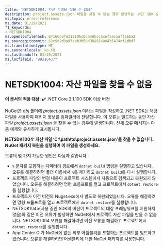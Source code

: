 ```yaml
---
title: 'NETSDK1004: 자산 파일을 찾을 수 없음'
description: project.assets.json 파일을 찾을 수 없는 경우 발생하는 .NET SDK 오류 NETSDK1004에 대해 알아봅니다.
ms.topic: error-reference
ms.date: 01/29/2021
f1_keywords:
- NETSDK1004
ms.openlocfilehash: 8416063fe318106cbcb4dbccacef3ecaaff5bba2
ms.sourcegitcommit: 68c9d9d9a97aab3b59d388914004b5474cf1dbd7
ms.translationtype: HT
ms.contentlocale: ko-KR
ms.lasthandoff: 01/30/2021
ms.locfileid: "99216437"
---
```

# <a name="netsdk1004-assets-file-not-found"></a>NETSDK1004: 자산 파일을 찾을 수 없음

**이 문서의 적용 대상:** ✔️ .NET Core 2.1.100 SDK 이상 버전

NuGet은 *obj* 폴더에 *project.assets.json* 이라는 파일을 작성하고 .NET SDK는 해당 파일을 사용하여 패키지 정보를 컴파일러에 전달합니다. 이 오류는 빌드하는 동안 자산 파일 *project.assets.json* 을 찾을 수 없는 경우에 발생합니다. 전체 오류 메시지는 다음 예제와 유사하게 표시됩니다.

**NETSDK1004: 자산 파일 ‘C:\path\to\project.assets.json’을 찾을 수 없습니다. NuGet 패키지 복원을 실행하여 이 파일을 생성하세요.**

오류의 몇 가지 가능한 원인은 다음과 같습니다.

* `%` 문자를 포함하는 디렉터리 경로에서 `dotnet build` 명령을 실행하고 있습니다. 오류를 해결하려면 폴더 이름에서 `%`를 제거하고 `dotnet build`를 다시 실행합니다.
* 프로젝트 파일의 변경 내용이 프로젝트 시스템에서 자동으로 검색되고 복원되지 않았습니다. 오류를 해결하려면 명령 프롬프트를 열고 프로젝트에서 `dotnet restore`를 실행합니다.
* 프로젝트가 이전 버전의 Nuget.exe에서 별도로 복원되었습니다. 오류를 해결하려면 명령 프롬프트를 열고 프로젝트에서 `dotnet restore`를 실행합니다.
* NETSDK1045(사용 중인 SDK의 버전이 프로젝트의 대상 프레임워크를 지원하지 않음)와 같은 이전 오류가 발생하면 NuGet에서 프로젝트 자산 파일을 만들 수 없습니다. NETSDK1004 오류를 해결하려면 이전 오류를 해결하고 프로젝트에서 `dotnet restore`를 실행합니다.
* App Center CI가 NuGet에 없는 외부 어셈블리를 포함하는 프로젝트를 빌드하고 있습니다. 오류를 해결하려면 어셈블리에 대한 NuGet 패키지를 사용합니다.

